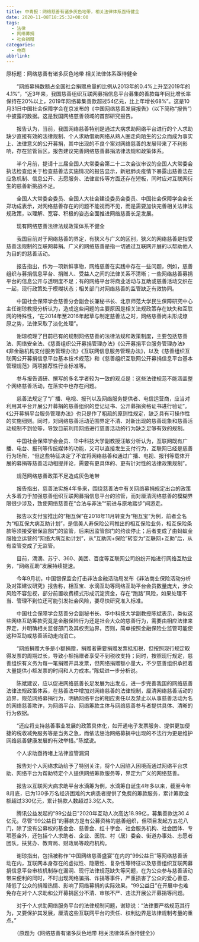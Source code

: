 ```yaml
---
title: 中青报：网络慈善有诸多灰色地带，相关法律体系亟待健全
date: 2020-11-08T18:25:32+08:00
tags:
  - 法律
  - 网络募捐
  - 社会捐赠
categories:
  - 电商
abbrlink:
---
```


原标题：网络慈善有诸多灰色地带 相关法律体系亟待健全

　　“网络募捐数额占全国社会捐赠总量的比例从2013年的0.4%上升至2019年的4.1%”，“近3年来，我国慈善组织互联网募捐信息平台募集的善款每年同比增长率保持在20%以上，2019年网络募集善款超过54亿元，比上年增长68%”。这是10月31日中国社会保障学会在京发布的《中国网络慈善发展报告》（以下简称“报告”）中披露的数据。这是我国网络慈善领域的首部研究报告。

　　报告认为，当前，我国网络慈善特别是通过大病求助网络平台进行的个人求助缺少直接有效的法律规制、个人求助借助网络从熟人圈走向陌生的公众而成为事实上、法律意义的公开募捐，其中出现的不良个案对网络慈善的发展带来了不利影响，存在监管盲区。报告建议完善网络慈善募捐法律法规和政策体系。

　　半个月前，提请十三届全国人大常委会第二十二次会议审议的全国人大常委会执法检查组关于检查慈善法实施情况的报告显示，新冠肺炎疫情下暴露出慈善法在应急机制、信息公开、志愿服务、法律宣传等方面还存在短板，同时应对互联网衍生的慈善新挑战不足。

　　全国人大常委会委员、全国人大社会建设委员会委员、中国社会保障学会会长郑功成表示，对网络慈善存在的问题不能视而不见，而是需要加快完善相关法律法规政策，以理解、宽容、积极的姿态全面推进网络慈善长足发展。

　　现有网络慈善法律法规政策体系不健全

　　我国目前对于网络慈善的界定，有狭义与广义的区别，狭义的网络慈善是指受慈善法规制的互联网募捐。广义的网络慈善是指一切通过互联网开展的以帮助他人为目的的慈善活动。

　　报告指出，作为一项新鲜事物，网络慈善在实践中存在一些问题，例如，慈善组织与募捐信息平台、捐赠人、受益人之间的法律关系不清晰；一些网络慈善募捐平台的信息公开与透明度不足；有的网络平台将商业活动与互助或慈善活动交织在一起，现行政策处于模糊状态；相关部门对网络慈善的监管缺乏有效协同。

　　中国社会保障学会慈善分会副会长兼秘书长、北京师范大学民生保障研究中心主任谢琼教授分析认为，造成这些问题的主要原因是相关法规政策存在缺失和互联网的特殊性，“在2014年至2016年起草与制定慈善法之时，网络慈善尚未形成燎原之势，法律采取了淡化处理”。

　　谢琼梳理了目前已有的规制网络慈善的法律法规和政策制度，主要包括慈善法、网络安全法、《慈善组织公开募捐管理办法》《公开募捐平台服务管理办法》《非金融机构支付服务管理办法》《互联网信息服务管理办法》，以及《慈善组织互联网公开募捐信息平台基本技术规范》和《慈善组织互联网公开募捐信息平台基本管理规范》两项推荐性行业标准等。

　　参与报告调研、撰写的多名学者较为一致的观点是：这些法律规范不能涵盖整个网络慈善活动，在落实中也存在问题。

　　慈善法规定了“广播、电视、报刊以及网络服务提供者、电信运营商，应当对利用其平台开展公开募捐的慈善组织的登记证书、公开募捐资格证书进行验证”。《公开募捐平台服务管理办法》也只是作了粗疏的原则性规定，缺乏具有可操作性的实施细则。同时，对网络慈善活动范围界定不清、对新出现的慈善现象和慈善活动规制不到位等，导致目前利用网络进行慈善活动的行为缺乏足够有效的规制。

　　中国社会保障学会会员、华中科技大学副教授汪敏分析认为，互联网既有广播、电台、报刊等传统媒体的功能，又可以直接发生支付行为，互联网已经是慈善行为场所，“但这些特征决定了不宜将网络慈善和通过广播、电视、报刊等载体开展的募捐等慈善活动相提并论，需要有更具体的、更有针对性的法律政策规制”。

　　规范网络慈善政策不足造成灰色地带

　　报告指出，慈善法实施4年多来，围绕慈善法中有关网络募捐规定出台的政策大多着力于加强慈善组织互联网募捐信息平台的监管，而对厘清网络慈善的模糊界限很少涉及，致使网络慈善在“合法与非法”“前进与原地踏步”间游走。

　　报告以支付宝推出的“相互保”在2018年11月转变为“相互宝”为例，前者全名为“相互保大病互助计划”，是信美人寿保险公司推出的相互保险业务，相互保险条款等须接受银保监部门的监管，后来因监管部门的约谈停止；后者变成了由蚂蚁金服独立运营的“网络大病互助计划”，从“互助网+保险”转变为“互联网+互助”后，从有监管变成了无监管。

　　目前，滴滴、苏宁、360、美团、百度等互联网公司纷纷开始进行网络互助业务，“网络互助”发展持续提速。

　　今年9月初，中国银保监会打击非法金融活动局发布《非法商业保险活动分析及对策建议研究》报告称，相互宝、水滴互助等网络互助平台会员数量庞大，涉众风险不容忽视，部分前置收费模式形成沉淀资金，存在“跑路”风险，如果处理不当、管理不到位还可能引发社会风险，要尽快研究准入标准。

　　中国社会保障学会慈善分会副秘书长、华中科技大学副教授陈斌表示，类似这些网络互助筹款究竟是金融保险行为还是社会大众的慈善行为，需要由相应法律来界定，并明确相关监督部门及其权责边界，否则，简单按照金融保险业监管可能使这种互助或慈善活动走向消亡。

　　“网络捐赠大多是小额捐赠，捐赠者需要捐赠发票抵扣税，但按照现行规定取得发票的周期过长，导致小额捐赠者享受不到税收支持；同时，按照现行规定，慈善组织有义务为每一笔捐赠开具发票，但网络捐赠额小量大，不少慈善组织承担着大量提供小额发票的时间和人力成本。”陈斌进一步分析说。

　　陈斌建议，应以促进网络慈善长足发展为出发点，进一步完善我国的网络慈善法律法规政策体系，在慈善法中增加对网络慈善的法律规制，厘清网络慈善活动的边界，规范网络募捐行为，明确网络平台的相应责任以及禁止以从事慈善活动为名的网络慈善欺诈，为网络平台、网络筹款主体与网络慈善参与者提供具体、清晰的行为依据。

　　“还应将支持慈善事业发展的政策具体化，如开通电子发票服务、提供更加便捷的税收减免服务等是当务之急，而依法惩治网络募捐中出现的不法行为更是维护网络慈善健康发展的有效举措。”陈斌说。

　　个人求助亟待堵上法律监管漏洞

　　报告对个人网络求助给予了特别关注，将个人因陷入困境而通过网络平台求助、网络平台为帮助特定个人提供网络筹款服务等，界定为广义的网络慈善。

　　报告以互联网大病求助平台水滴筹为例，水滴筹自诞生4年多以来，截至今年8月底，已为130多万名经济困难的大病患者提供了免费的筹款服务，累计筹款金额超过330亿元，累计捐款人数超过3.3亿人次。

　　腾讯公益发起的“99公益日”2020年互动人次高达18.99亿，募集善款达30.4亿元。尽管“99公益日”的募款方是有公募资格的慈善组织，但项目发起方五花八门，除了没有公募权的基金会、慈善会、红十字会、社会服务机构、社会团体、专项基金外，还包括个人求助者、企业、医院、村（居）委会、街道办事处、志愿者团队，扶贫办、教育局、财政局等政府机构。

　　谢琼指出，包括被称作“中国网络慈善盛宴”在内的“99公益日”等网络慈善活动在内，互联网本身存在的虚拟性、隐蔽性、复杂性等特征以及慈善组织互联网募捐信息平台审核机制存在漏洞、现行法律规范缺失等问题，在为公众参与慈善活动带来便利的同时，不时出现网络骗捐、诈捐等事件，严重损害了公众的爱心善意、降低了公众的捐赠热情、影响了网络募捐的实际效果。“99公益日”在开展中也难免存在对个人求助和公开募捐区分不清、审核不严、违法开展公开募捐等问题。

　　对于个人求助网络服务平台的法律规制问题，谢琼说：“法律要严格规范其行为，又要保护其发展，厘清这些互联网平台的责任、权利边界是法律规制考量的重点。”

　　（原题为《网络慈善有诸多灰色地带 相关法律体系亟待健全》）